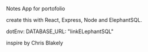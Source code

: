 Notes App for portofolio

create this with React, Express, Node and ElephantSQL.

dotEnv: DATABASE_URL: "linkELephantSQL"

inspire by Chris Blakely
